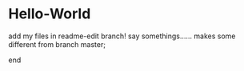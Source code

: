 # Hello-World

add my files in readme-edit branch!
say somethings......
makes some different from branch master;

end
